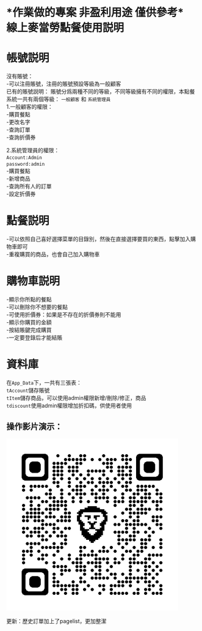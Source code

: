 \*作業做的專案 非盈利用途 僅供參考\*<br>
線上麥當勞點餐使用説明
==
帳號説明
==
沒有賬號：<br>
-可以注冊賬號，注冊的賬號預設等級為一般顧客<br>
已有的賬號説明：
賬號分爲兩種不同的等級，不同等級擁有不同的權限，本點餐系統一共有兩個等級：
`一般顧客` 和 `系統管理員` <br>
1.一般顧客的權限：<br>
-購買餐點<br>
-更改名字<br>
-查詢訂單<br>
-查詢折價券<br>

2.系統管理員的權限：<br>
`Account:Admin`<br>
`password:admin`<br>
-購買餐點<br>
-新增商品<br>
-查詢所有人的訂單<br>
-設定折價券<br>

點餐説明
==
-可以依照自己喜好選擇菜單的目錄別，然後在直接選擇要買的東西，點擊加入購物車即可<br>
-重複購買的商品，也會自己加入購物車<br>

購物車説明
==
-顯示你所點的餐點<br>
-可以刪除你不想要的餐點<br>
-可使用折價券：如果是不存在的折價券則不能用<br>
-顯示你購買的金額<br>
-按結賬鍵完成購買<br>
-一定要登錄后才能結賬<br>

資料庫
==
在`App_Data`下，一共有三張表：<br>
`tAccount`儲存賬號<br>
`tItem`儲存商品，可以使用admin權限新增/刪除/修正，商品<br>
`tdiscount`使用admin權限增加折扣碼，供使用者使用<br>

操作影片演示：<br>
--
[![](https://github.com/Yang027/ASP.Net-MVC-Macdonald-Order-System/blob/main/qrcode_www.youtube.com.png)](https://www.youtube.com/watch?v=LaAgc6GFQk0 "使用説明")<br>

更新：歷史訂單加上了pagelist，更加整潔
